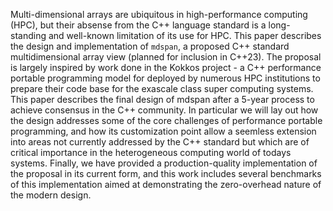 
Multi-dimensional arrays are ubiquitous in high-performance computing (HPC), 
but their absense from the C++ language standard is a long-standing and well-known limitation of its use for HPC.
This paper describes the design and implementation of `mdspan`, 
a proposed C++ standard multidimensional array view (planned for inclusion in C++23).
The proposal is largely inspired by work done in the Kokkos project - a C++ performance portable programming model for
deployed by numerous HPC institutions to prepare their code base for 
the exascale class super computing systems. 
This paper describes the final design of mdspan after a 5-year process to achieve consensus in the
C++ community. 
In particular we will lay out how the design addresses some of the core challenges of performance portable 
programming, and how its customization point allow a seemless extension into areas not currently 
addressed by the C++ standard but which are of critical importance in the heterogeneous computing world of todays systems.
Finally, we have provided a production-quality implementation of the proposal in its current form, 
and this work includes several benchmarks of this implementation aimed at demonstrating the zero-overhead nature of the modern design.

